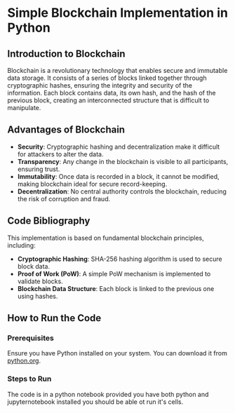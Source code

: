 # Simple Blockchain Implementation in Python

## Introduction to Blockchain

Blockchain is a revolutionary technology that enables secure and immutable data storage. It consists of a series of blocks linked together through cryptographic hashes, ensuring the integrity and security of the information. Each block contains data, its own hash, and the hash of the previous block, creating an interconnected structure that is difficult to manipulate.

## Advantages of Blockchain

- **Security**: Cryptographic hashing and decentralization make it difficult for attackers to alter the data.
- **Transparency**: Any change in the blockchain is visible to all participants, ensuring trust.
- **Immutability**: Once data is recorded in a block, it cannot be modified, making blockchain ideal for secure record-keeping.
- **Decentralization**: No central authority controls the blockchain, reducing the risk of corruption and fraud.

## Code Bibliography

This implementation is based on fundamental blockchain principles, including:

- **Cryptographic Hashing**: SHA-256 hashing algorithm is used to secure block data.
- **Proof of Work (PoW)**: A simple PoW mechanism is implemented to validate blocks.
- **Blockchain Data Structure**: Each block is linked to the previous one using hashes.

## How to Run the Code

### Prerequisites

Ensure you have Python installed on your system. You can download it from [python.org](https://www.python.org/).

### Steps to Run

The code is in a python notebook provided you have both python and jupyternotebook installed you should be able ot run it's cells.
